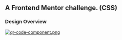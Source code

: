 ## A Frontend Mentor challenge. (CSS)
### Design Overview
[![qr-code-component.png](https://i.postimg.cc/MpPYHgrv/qr-code-component.png)](https://postimg.cc/WdZZfYVv)
